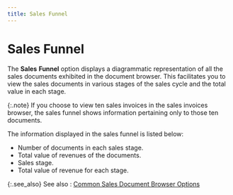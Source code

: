 ```yaml
---
title: Sales Funnel
---
```


# Sales Funnel


The **Sales** **Funnel**  option displays a diagrammatic representation of all the sales documents  exhibited in the document browser. This facilitates you to view the sales  documents in various stages of the sales cycle and the total value in  each stage.


{:.note}
If you choose to view ten sales invoices in the sales  invoices browser, the sales funnel shows information pertaining only to  those ten documents.


The information displayed in the sales funnel is listed below:

- Number of documents  in each sales stage.
- Total value  of revenues of the documents.
- Sales stage.
- Total value  of revenue for each stage.



{:.see_also}
See also
: [Common  Sales Document Browser Options]({{site.sp_baseurl}}/sales-docs/browser/cmn-opts/sales_document_browser_options_contents.html)
